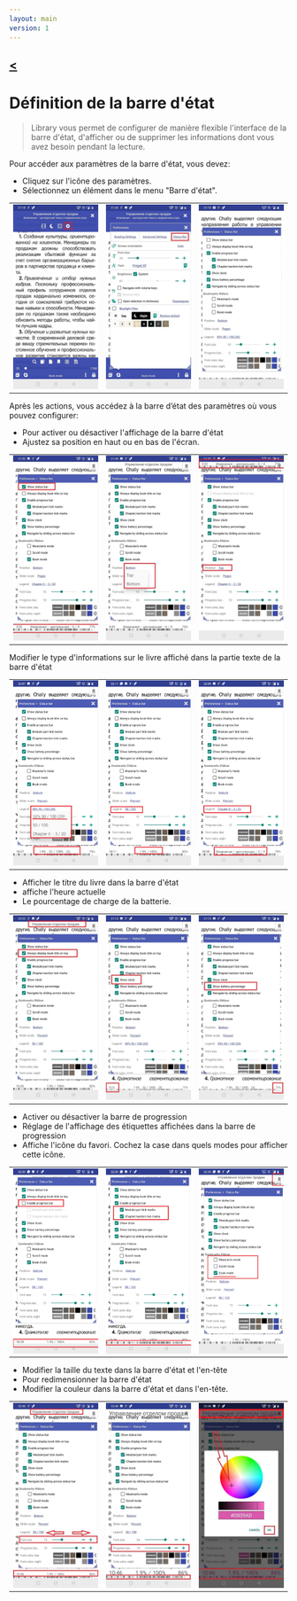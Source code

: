 ```yaml
---
layout: main
version: 1
---
```

[<](/wiki/faq)
---
# Définition de la barre d'état

> Library vous permet de configurer de manière flexible l'interface de la barre d'état, d'afficher ou de supprimer les informations dont vous avez besoin pendant la lecture.

Pour accéder aux paramètres de la barre d'état, vous devez:
* Cliquez sur l'icône des paramètres.
* Sélectionnez un élément dans le menu &quot;Barre d'état&quot;.

||||
|-|-|-|
|![](1.jpg)|![](2.jpg)|![](3.jpg)|


Après les actions, vous accédez à la barre d’état des paramètres où vous pouvez configurer:
* Pour activer ou désactiver l'affichage de la barre d'état
* Ajustez sa position en haut ou en bas de l'écran.

||||
|-|-|-|
|![](20.jpg)|![](22.jpg)|![](21.jpg)|



Modifier le type d'informations sur le livre affiché dans la partie texte de la barre d'état

||||
|-|-|-|
|![](30.jpg)|![](31.jpg)|![](32.jpg)|

* Afficher le titre du livre dans la barre d'état
* affiche l'heure actuelle
* Le pourcentage de charge de la batterie.

||||
|-|-|-|
|![](40.jpg)|![](41.jpg)|![](42.jpg)|



* Activer ou désactiver la barre de progression
* Réglage de l'affichage des étiquettes affichées dans la barre de progression
* Affiche l'icône du favori. Cochez la case dans quels modes pour afficher cette icône.

||||
|-|-|-|
|![](50.jpg)|![](51.jpg)|![](52.jpg)|

* Modifier la taille du texte dans la barre d'état et l'en-tête
* Pour redimensionner la barre d'état
* Modifier la couleur dans la barre d'état et dans l'en-tête.

||||
|-|-|-|
|![](60.jpg)|![](61.jpg)|![](622.jpg)|
